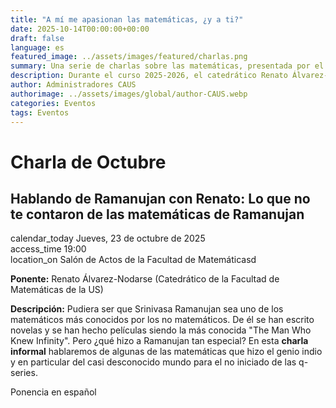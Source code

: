 ```yaml
---
title: "A mí me apasionan las matemáticas, ¿y a ti?"
date: 2025-10-14T00:00:00+00:00
draft: false
language: es
featured_image: ../assets/images/featured/charlas.png
summary: Una serie de charlas sobre las matemáticas, presentada por el catedrático Renato Álvarez-Nodarse.
description: Durante el curso 2025-2026, el catedrático Renato Álvarez-Nodarse ofrecerá una serie de charlas apasionantes sobre matemáticas. La primera estará dedicada a explorar las contribuciones del genio indio Srinivasa Ramanujan.
author: Administradores CAUS
authorimage: ../assets/images/global/author-CAUS.webp
categories: Eventos
tags: Eventos
---
```


# Charla de Octubre

<link href="https://fonts.googleapis.com/icon?family=Material+Icons" rel="stylesheet">
<div class="space-y-6 dark:bg-gray-900 dark:text-gray-100">
  <div class="border border-gray-200 rounded-lg p-4 md:p-6 bg-white shadow-xs dark:bg-gray-800 dark:border-gray-700">
    <h2 class="text-lg font-semibold text-gray-800 dark:text-white">Hablando de Ramanujan con Renato: Lo que no te contaron de las matemáticas de Ramanujan</h2>
    <div class="mt-4 text-gray-600 dark:text-gray-300 space-y-2">
      <div class="flex items-center space-x-2">
        <span class="material-icons dark:text-gray-100">calendar_today</span>
        <span class="text-sm md:text-base">Jueves, 23 de octubre de 2025</span>
      </div>
      <div class="flex items-center space-x-2">
        <span class="material-icons dark:text-gray-100">access_time</span>
        <span class="text-sm md:text-base"> 19:00</span>
      </div>
      <div class="flex items-center space-x-2">
        <span class="material-icons dark:text-gray-100">location_on</span>
        <span class="text-sm md:text-base">Salón de Actos de la Facultad de Matemáticasd</span>
      </div>
      <p class="mt-4 text-sm md:text-base text-gray-500 dark:text-gray-400"><strong>Ponente:</strong> Renato Álvarez-Nodarse (Catedrático de la Facultad de Matemáticas de la US)</p>
      <p class="text-sm md:text-base text-gray-500 dark:text-gray-400"><strong>Descripción:</strong> 
      Pudiera ser que Srinivasa Ramanujan sea uno de los matemáticos más conocidos por los no matemáticos. De él se han escrito novelas y se han hecho películas siendo la más conocida "The Man Who Knew Infinity". Pero ¿qué hizo a Ramanujan tan especial? En esta 
      <strong>charla informal</strong>
      hablaremos de algunas de las matemáticas que hizo el genio indio y en particular del casi desconocido mundo para el no iniciado de las q-series.
      <p class="text-sm md:text-base text-gray-500 dark:text-gray-400">Ponencia en español</p>
    </div>
  </div>
</div>
<br>

